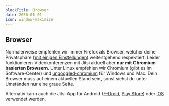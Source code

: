```yaml
---
blockTitle: Browser
date: 2050-01-01
icon: window-maximize
---
```

## Browser

Normalerweise empfehlen wir immer Firefox als Browser, welcher deine Privatsphäre ([mit einigen Einstellungen](https://www.privacytools.io/browsers/#browser)) weitestgehend respektiert. Leider funktionieren Videokonferenzen mit Jitsi aktuell aber **nur mit Chromium basierten Browsern**. Unter Linux empfehlen wir Chromium (gibt es im Software-Center) und [ungoogled-chromium](https://ungoogled-software.github.io/ungoogled-chromium-binaries/) für Windows und Mac. Dein Browser muss auf einem aktuellen Stand sein, sonst siehst du unter Umständen nur eine graue Seite.

Alternativ kann auch die Jitsi App für Android ([F-Droid](https://f-droid.org/en/packages/org.jitsi.meet/), [Play Store](https://play.google.com/store/apps/details?id=org.jitsi.meet&hl=en)) oder [iOS](https://apps.apple.com/us/app/jitsi-meet/id1165103905) verwendet werden.
